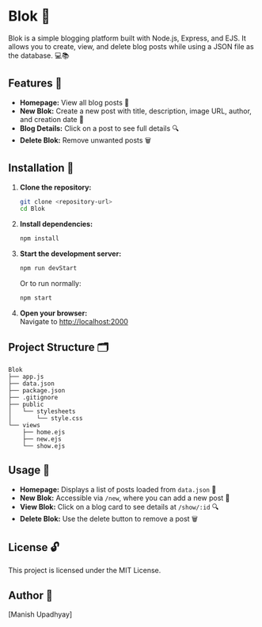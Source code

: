 # Blok 📝

Blok is a simple blogging platform built with Node.js, Express, and EJS. It allows you to create, view, and delete blog posts while using a JSON file as the database. 💻📚

## Features 🚀

- **Homepage:** View all blog posts 📰
- **New Blok:** Create a new post with title, description, image URL, author, and creation date 📝
- **Blog Details:** Click on a post to see full details 🔍
- **Delete Blok:** Remove unwanted posts 🗑️

## Installation 💾

1. **Clone the repository:**
   ```bash
   git clone <repository-url>
   cd Blok
   ```
2. **Install dependencies:**
   ```bash
   npm install
   ```
3. **Start the development server:**
   ```bash
   npm run devStart
   ```
   Or to run normally:
   ```bash
   npm start
   ```
4. **Open your browser:**  
   Navigate to [http://localhost:2000](http://localhost:2000)

## Project Structure 🗂

```
Blok
├── app.js
├── data.json
├── package.json
├── .gitignore
├── public
│   └── stylesheets
│       └── style.css
└── views
    ├── home.ejs
    ├── new.ejs
    └── show.ejs
```

## Usage 🎯

- **Homepage:** Displays a list of posts loaded from `data.json` 📰
- **New Blok:** Accessible via `/new`, where you can add a new post 📝
- **View Blok:** Click on a blog card to see details at `/show/:id` 🔍
- **Delete Blok:** Use the delete button to remove a post 🗑️

## License 🔓

This project is licensed under the MIT License.

## Author 👤

[Manish Upadhyay]
